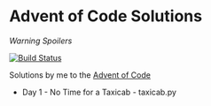 # Advent of Code Solutions

_Warning Spoilers_

[![Build Status](https://travis-ci.org/ElliotJH/adventofcode.svg?branch=master)](https://travis-ci.org/ElliotJH/adventofcode)



Solutions by me to the [Advent of Code](http://adventofcode.com/)

 - Day 1 - No Time for a Taxicab - taxicab.py